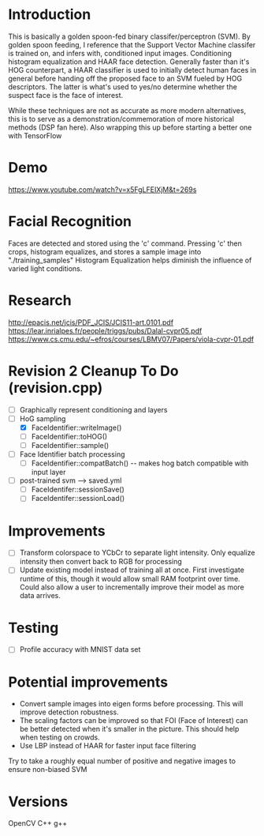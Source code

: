 # Introduction
This is basically a golden spoon-fed binary classifer/perceptron (SVM). By golden spoon feeding, I reference that the Support Vector Machine classifer is trained on, and infers with, conditioned input images. Conditioning histogram equalization and HAAR face detection. Generally faster than it's HOG counterpart, a HAAR classifier is used to initially detect human faces in general before handing off the proposed face to an SVM fueled by HOG descriptors. The latter is what's used to yes/no determine whether the suspect face is the face of interest.

While these techniques are not as accurate as more modern alternatives, this is to serve as a demonstration/commemoration of more historical methods (DSP fan here). Also wrapping this up before starting a better one with TensorFlow 

# Demo
https://www.youtube.com/watch?v=x5FgLFEIXjM&t=269s

# Facial Recognition
Faces are detected and stored using the 'c' command.
Pressing 'c' then crops, histogram equalizes, and stores a sample image into "./training_samples"
Histogram Equalization helps diminish the influence of varied light conditions.

# Research
http://epacis.net/jcis/PDF_JCIS/JCIS11-art.0101.pdf
https://lear.inrialpes.fr/people/triggs/pubs/Dalal-cvpr05.pdf
https://www.cs.cmu.edu/~efros/courses/LBMV07/Papers/viola-cvpr-01.pdf


# Revision 2 Cleanup To Do (revision.cpp)
- [ ] Graphically represent conditioning and layers
- [ ] HoG sampling
     - [X] FaceIdentifier::writeImage()
     - [ ] FaceIdentifier::toHOG()
     - [ ] FaceIdentifier::sample()
        
- [ ] Face Identifier batch processing
     - [ ] FaceIdentifier::compatBatch() -- makes hog batch compatible with input layer
        
- [ ] post-trained svm --> saved.yml
     - [ ] FaceIdentifer::sessionSave()
     - [ ] FaceIdentifer::sessionLoad()

# Improvements
- [ ] Transform colorspace to YCbCr to separate light intensity. Only equalize intensity then convert back to RGB for processing
- [ ] Update existing model instead of training all at once. First investigate runtime of this, though it would allow small RAM footprint over time. 
      Could also allow a user to incrementally improve their model as more data arrives.

# Testing
- [ ] Profile accuracy with MNIST data set


# Potential improvements
- Convert sample images into eigen forms before processing. This will improve detection robustness.
- The scaling factors can be improved so that FOI (Face of Interest) can be better detected when it's smaller in the picture. This should help when testing on crowds.
- Use LBP instead of HAAR for faster input face filtering


Try to take a roughly equal number of positive and negative images to ensure non-biased SVM

# Versions
OpenCV 
C++
g++
